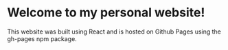 # Welcome to my personal website!

This website was built using React and is hosted on Github Pages using the gh-pages npm package.

